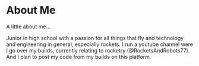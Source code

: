 # About Me
A little about me...

Junior in high school with a passion for all things that fly and technology and engineering in general, especially rockets. I run a youtube channel were I go over my builds, currently relating to rocketry (@RocketsAndRobots77). And I plan to post my code from my builds on this platform. 
